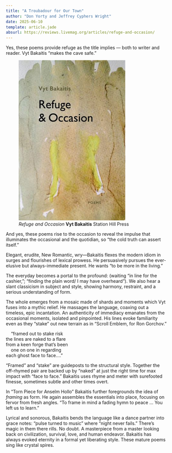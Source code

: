 ```yaml
---
title: "A Troubadour for Our Town"
author: "Don Yorty and Jeffrey Cyphers Wright"
date: 2025-06-10
template: article.jade
absurl: https://reviews.livemag.org/articles/refuge-and-occasion/
---
```


Yes, these poems provide refuge as the title implies — both to writer and reader. Vyt Bakaitis “makes the cave safe.”<span class="more"></span>

<figure>
  <img src="vyt.jpg" class="book" alt="cover">
  <figcaption>
<em>Refuge and Occasion</em>  
<b>Vyt Bakaitis</b>  
Station Hill Press  
</figcaption>
</figure>

And yes, these poems rise to the occasion to reveal the impulse that illuminates the occasional and the quotidian, so “the cold truth can assert itself.”

Elegant, erudite, New Romantic, wry—Bakaitis flexes the modern idiom in surges and flourishes of lexical prowess. He persuasively pursues the ever-elusive but always-immediate present. He  wants “to be more in the living.”

The everyday becomes a portal to the profound: (waiting “in line for the cashier,”; “finding the plain word/ I may have overheard”). We also hear a slant classicism in subject and style, showing harmony, restraint, and a serious understanding of form.

The whole emerges from a mosaic made of shards and moments which Vyt fuses into a mythic relief. He massages the language, coaxing out a timeless, epic incantation. An authenticity of immediacy emanates from the occasional moments, isolated and pinpointed. His lines evoke familiarity even as they “stake” out new terrain as in “Scroll Emblem, for Ron Gorchov.”

  &nbsp;  &nbsp;  “framed out to stake risk<br>
the lines are naked to a flare<br>
from a keen forge that’s been<br>
  &nbsp;  &nbsp;  one on one in regarding<br>
each ghost face to face….”

“Framed” and “stake” are guideposts to the structural style. Together the off-rhymed pair are backed up by “naked” at just the right time for max impact with “face to face.” Bakaitis uses rhyme and meter with surefooted finesse, sometimes subtle and other times overt.

In “Torn Piece for Anselm Hollo” Bakaitis further foregrounds the idea of *framing* as form. He again assembles the essentials into place, focusing on fervor from fresh angles. “To frame in mind a fading hymn to peace … You left us to learn.”

Lyrical and sonorous, Bakaitis bends the language like a dance partner into grace notes: “pulse turned to music” where “night never fails.” There’s magic in them there rills. No doubt. A masterpiece from a master looking back on civilization, survival, love, and human endeavor. Bakaitis has always evoked eternity in a formal yet liberating style. These mature poems sing like crystal spires.
